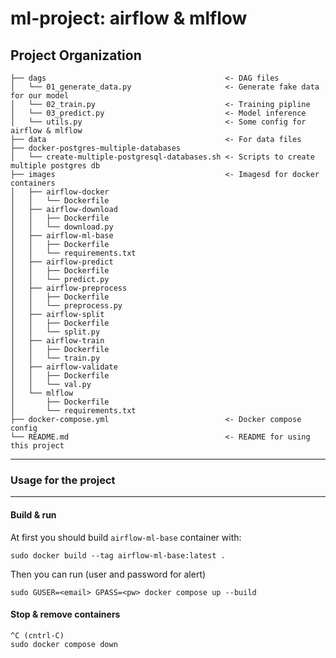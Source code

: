 ml-project: airflow & mlflow
==============================  

  
Project Organization  
------------  
  
    ├── dags                                        <- DAG files  
    │   └── 01_generate_data.py                     <- Generate fake data for our model
    │   └── 02_train.py                             <- Training pipline  
    │   └── 03_predict.py                           <- Model inference
    │   └── utils.py                                <- Some config for airflow & mlflow
    ├── data                                        <- For data files  
    ├── docker-postgres-multiple-databases          
    │   └── create-multiple-postgresql-databases.sh <- Scripts to create multiple postgres db 
    ├── images                                      <- Imagesd for docker containers
    │   ├── airflow-docker 
    │   │   └── Dockerfile       
    │   ├── airflow-download 
    │   │   ├── Dockerfile  
    │   │   └── download.py                     
    │   ├── airflow-ml-base   
    │   │   ├── Dockerfile   
    │   │   └── requirements.txt      
    │   ├── airflow-predict
    │   │   ├── Dockerfile  
    │   │   └── predict.py          
    │   ├── airflow-preprocess 
    │   │   ├── Dockerfile  
    │   │   └── preprocess.py     
    │   ├── airflow-split 
    │   │   ├── Dockerfile  
    │   │   └── split.py        
    │   ├── airflow-train 
    │   │   ├── Dockerfile  
    │   │   └── train.py     
    │   ├── airflow-validate 
    │   │   ├── Dockerfile  
    │   │   └── val.py        
    │   └── mlflow  
    │       ├── Dockerfile   
    │       └── requirements.txt                
    ├── docker-compose.yml                          <- Docker compose config   
    └── README.md                                   <- README for using this project
  
--------  
  
### Usage for the project  
------------  

#### Build & run
At first you should build `airflow-ml-base` container with:
```
sudo docker build --tag airflow-ml-base:latest .
```
Then you can run (user and password for alert)
```
sudo GUSER=<email> GPASS=<pw> docker compose up --build
```
#### Stop & remove containers
```
^C (cntrl-C)
sudo docker compose down
```
